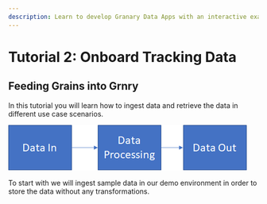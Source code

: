 ```yaml
---
description: Learn to develop Granary Data Apps with an interactive example
---
```


# Tutorial 2: Onboard Tracking Data

## Feeding Grains into Grnry

In this  tutorial you will learn how to ingest data and retrieve the data in different use case scenarios.

![](../../../.gitbook/assets/grafik%20%2811%29.png)

To start with we will ingest sample data in our demo environment in order to store the data without any transformations.









